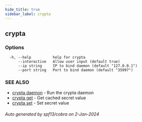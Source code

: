 ```yaml
---
hide_title: true
sidebar_label: crypta
---
```

## crypta



### Options

```
  -h, --help          help for crypta
      --interactive   Allow user input (default true)
      --ip string     IP to bind daemon (default "127.0.0.1")
      --port string   Port to bind daemon (default "35997")
```

### SEE ALSO

* [crypta daemon](crypta_daemon.md)	 - Run the crypta daemon
* [crypta get](crypta_get.md)	 - Get cached secret value
* [crypta set](crypta_set.md)	 - Set secret value

###### Auto generated by spf13/cobra on 2-Jan-2024
